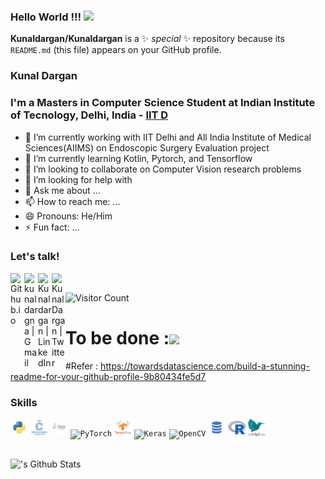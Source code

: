 ### Hello World !!! <img src="https://raw.githubusercontent.com/MartinHeinz/MartinHeinz/master/wave.gif" width="30px">



**Kunaldargan/Kunaldargan** is a ✨ _special_ ✨ repository because its `README.md` (this file) appears on your GitHub profile.

### Kunal Dargan

### I'm a Masters in Computer Science Student at Indian Institute of Tecnology, Delhi, India - [IIT D](https://home.iitd.ac.in/)

- 🔭 I’m currently working with IIT Delhi and All India Institute of Medical Sciences(AIIMS) on Endoscopic Surgery Evaluation project
- 🌱 I’m currently learning Kotlin, Pytorch, and Tensorflow
- 👯 I’m looking to collaborate on Computer Vision research problems
- 🤔 I’m looking for help with 
- 💬 Ask me about ...
- 📫 How to reach me: ...
- 😄 Pronouns: He/Him
- ⚡ Fun fact: ...

### Let's talk!

[<img align="left" alt="Github.io" width="22px" src="https://img.icons8.com/color/96/000000/thinking-male--v1.png"/>](https://kunaldargan.github.io/)
[<img align="left" alt="kunal dargna | Gmail" width="22px" src="https://img.icons8.com/office/96/000000/gmail-login.png"/>](mailto:kdkunal.94@gmail.com)
[<img align="left" alt="Kunal dargan | LinkedIn" width="22px" src="https://img.icons8.com/color/96/000000/linkedin.png"/>](https://www.linkedin.com/in/kunaldargan/)
[<img align="left" alt="Kunal Dargan | Twitter" width="22px" src="https://img.icons8.com/color/48/000000/twitter--v2.png"/>](https://twitter.com/kunaldargan)
<br/>

![Visitor Count](https://profile-counter.glitch.me/Kunaldargan/count.svg)

# To be done :<img align="center" src="https://github-readme-stats.vercel.app/api/<CARD_TYPE>/?username=<USERNAME>&theme=<THEME_NAME>" />
#Refer : https://towardsdatascience.com/build-a-stunning-readme-for-your-github-profile-9b80434fe5d7

### Skills
<code><img alt="Python" title="Python" width="28px" src="https://raw.githubusercontent.com/github/explore/80688e429a7d4ef2fca1e82350fe8e3517d3494d/topics/python/python.png"/></code>
<code><img alt="C" title="C" width="28px" src="https://raw.githubusercontent.com/github/explore/80688e429a7d4ef2fca1e82350fe8e3517d3494d/topics/c/c.png"/></code>
<code><img alt="Java" title="Java" width="28px" src="https://raw.githubusercontent.com/github/explore/80688e429a7d4ef2fca1e82350fe8e3517d3494d/topics/java/java.png"/></code>
<code><img alt="PyTorch" title="PyTorch" width="28px" src="https://raw.githubusercontent.com/gilbarbara/logos/master/logos/pytorch.svg"/></code>
<code><img alt="TensorFlow" title="TensorFlow" width="28px" src="https://raw.githubusercontent.com/github/explore/80688e429a7d4ef2fca1e82350fe8e3517d3494d/topics/tensorflow/tensorflow.png"/></code>
<code><img alt="Keras" title="Keras" width="28px" src="https://raw.githubusercontent.com/valohai/ml-logos/master/keras.svg"/></code>
<code><img alt="OpenCV" title="OpenCV" width="28px" src="https://raw.githubusercontent.com/gilbarbara/logos/master/logos/opencv.svg"/></code>
<code><img alt="SQL" title="SQL" width="28px" src="https://raw.githubusercontent.com/github/explore/80688e429a7d4ef2fca1e82350fe8e3517d3494d/topics/sql/sql.png"/></code>
<code><img alt="R" title="R" width="28px" src="https://raw.githubusercontent.com/github/explore/80688e429a7d4ef2fca1e82350fe8e3517d3494d/topics/r/r.png"/></code>
<code><img alt="Latex" title="Latex" width="28px" src="https://raw.githubusercontent.com/github/explore/80688e429a7d4ef2fca1e82350fe8e3517d3494d/topics/latex/latex.png"/></code>

<br/>

<img align="left" alt="'s Github Stats" src="https://github-readme-stats.vercel.app/api?username=Kunaldargan&show_icons=true&hide_border=true" />
